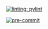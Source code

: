 




[![linting: pylint](https://img.shields.io/badge/linting-pylint-yellowgreen)](https://github.com/pylint-dev/pylint)

[![pre-commit](https://img.shields.io/badge/pre--commit-enabled-brightgreen?logo=pre-commit)](https://github.com/pre-commit/pre-commit)